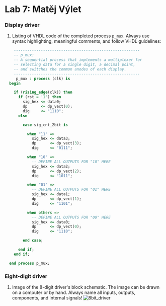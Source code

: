 # Lab 7: Matěj Výlet

### Display driver

1. Listing of VHDL code of the completed process `p_mux`. Always use syntax highlighting, meaningful comments, and follow VHDL guidelines:

```vhdl
    --------------------------------------------------------
    -- p_mux:
    -- A sequential process that implements a multiplexer for
    -- selecting data for a single digit, a decimal point,
    -- and switches the common anodes of each display.
    --------------------------------------------------------
     p_mux : process (clk) is
  begin

    if (rising_edge(clk)) then
      if (rst = '1') then
        sig_hex <= data0;
        dp      <= dp_vect(0);
        dig     <= "1110";
      else

        case sig_cnt_2bit is

          when "11" =>
            sig_hex <= data3;
            dp      <= dp_vect(3);
            dig     <= "0111";

          when "10" =>
            -- DEFINE ALL OUTPUTS FOR "10" HERE
            sig_hex <= data2;
            dp      <= dp_vect(2);
            dig     <= "1011";

          when "01" =>
            -- DEFINE ALL OUTPUTS FOR "01" HERE
            sig_hex <= data1;
            dp      <= dp_vect(1);
            dig     <= "1101";

          when others =>
            -- DEFINE ALL OUTPUTS FOR "00" HERE
            sig_hex <= data0;
            dp      <= dp_vect(0);
            dig     <= "1110";

        end case;

      end if;
    end if;

  end process p_mux;
```

### Eight-digit driver

1. Image of the 8-digit driver's block schematic. The image can be drawn on a computer or by hand. Always name all inputs, outputs, components, and internal signals!
![8bit_driver](https://user-images.githubusercontent.com/124773189/227972727-8b589485-7b13-441e-b905-6c8ea3b3a227.jpg)

   
